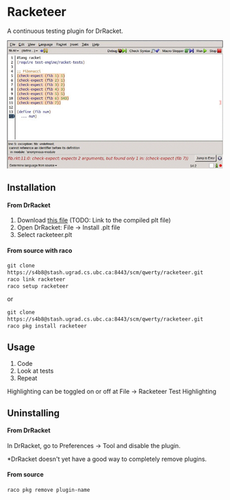 Racketeer
=========

A continuous testing plugin for DrRacket.

![Racketeer](./racketeer.gif)

Installation
--------------

#### From DrRacket
1. Download [this file](./racketeer.plt) (TODO: Link to the compiled plt file)
2. Open DrRacket: File -> Install .plt file
3. Select racketeer.plt

#### From source with raco

```
git clone https://s4b8@stash.ugrad.cs.ubc.ca:8443/scm/qwerty/racketeer.git
raco link racketeer
raco setup racketeer
```

or

```
git clone https://s4b8@stash.ugrad.cs.ubc.ca:8443/scm/qwerty/racketeer.git
raco pkg install racketeer
```

Usage
-------
1. Code
2. Look at tests
3. Repeat

Highlighting can be toggled on or off at File -> Racketeer Test Highlighting


Uninstalling
-------------

#### From DrRacket
In DrRacket, go to Preferences -> Tool and disable the plugin.

\*DrRacket doesn't yet have a good way to completely remove plugins.

#### From source
```
raco pkg remove plugin-name
```
